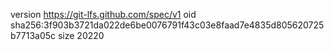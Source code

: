version https://git-lfs.github.com/spec/v1
oid sha256:3f903b3721da022de6be0076791f43c03e8faad7e4835d805620725b7713a05c
size 20220
